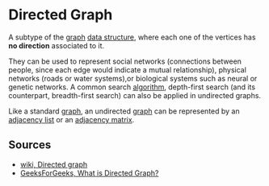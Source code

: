 # Directed Graph

A subtype of the [graph](Computer%20Science/Data%20Structures/graph.md) [data structure](Computer%20Science/Data%20Structures/data%20structure.md), where each one of the vertices has **no direction** associated to it.

They can be used to represent social networks (connections between people, since each edge would indicate a mutual relationship), physical networks (roads or water systems),or biological systems such as neural or genetic networks. A common search [algorithm](Computer%20Science/Algorithms/algorithm.md), depth-first search (and its counterpart, breadth-first search) can also be applied in undirected graphs.

Like a standard [graph](Computer%20Science/Data%20Structures/graph.md), an undirected [graph](Computer%20Science/Data%20Structures/graph.md) can be represented by an [adjacency list](Computer%20Science/Data%20Structures/Graph/adjacency%20list.md) or an [adjacency matrix](Computer%20Science/Data%20Structures/Graph/adjacency%20matrix.md).

## Sources

- [wiki, Directed graph](https://en.wikipedia.org/wiki/Directed_graph)
- [GeeksForGeeks, What is Directed Graph?](https://www.geeksforgeeks.org/what-is-directed-graph-directed-graph-meaning/)
